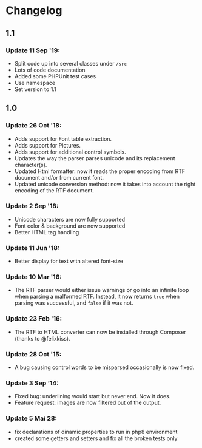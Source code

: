# Changelog

## 1.1

### Update 11 Sep '19:
- Split code up into several classes under `/src`
- Lots of code documentation
- Added some PHPUnit test cases
- Use namespace
- Set version to 1.1

## 1.0

### Update 26 Oct '18:

- Adds support for Font table extraction.
- Adds support for Pictures.
- Adds support for additional control symbols.
- Updates the way the parser parses unicode and its replacement character(s).
- Updated Html formatter: now it reads the proper encoding from RTF 
  document and/or from current font.
- Updated unicode conversion method: now it takes into account the 
  right encoding of the RTF document.

### Update 2 Sep '18:

- Unicode characters are now fully supported
- Font color & background are now supported
- Better HTML tag handling

### Update 11 Jun '18:

- Better display for text with altered font-size 

### Update 10 Mar '16:

- The RTF parser would either issue warnings or go into an infinite 
  loop when parsing a malformed RTF. Instead, it now returns `true` when 
  parsing was successful, and `false` if it was not.

### Update 23 Feb '16:

- The RTF to HTML converter can now be installed through Composer 
  (thanks to @felixkiss).

### Update 28 Oct '15:

- A bug causing control words to be misparsed occasionally is now fixed.

### Update 3 Sep ’14:

- Fixed bug: underlining would start but never end. Now it does.
- Feature request: images are now filtered out of the output. 


### Update 5 Mai 28:

- fix declarations of dinamic properties to run in php8 environment
- created some getters and setters and fix all the broken tests only
